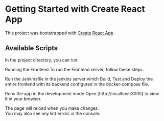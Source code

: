 # Getting Started with Create React App

This project was bootstrapped with [Create React App](https://github.com/facebook/create-react-app).

## Available Scripts

In the project directory, you can run:

Running the Frontend
To run the Frontend server, follow these steps:

Run the Jenkinsfile in the jenkins server which Build, Test and Deploy the entire frontend with its backend configured in the docker-compose file.

Runs the app in the development mode
Open [http://localhost:3000] to view it in your browser.


The page will reload when you make changes.\
You may also see any lint errors in the console.

